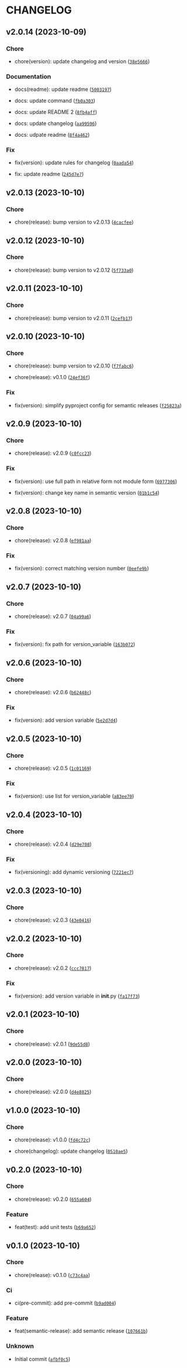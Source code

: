 # CHANGELOG



## v2.0.14 (2023-10-09)

### Chore

* chore(version): update changelog and version ([`38e5666`](https://github.com/ELC/SemanticReleasePoC/commit/38e5666ea389e1a8caa8431dd4b2bff73843f041))

### Documentation

* docs(readme): update readme ([`5003197`](https://github.com/ELC/SemanticReleasePoC/commit/5003197644b461e934de6083fad465ed5dfad2f5))

* docs: update command ([`fb0a303`](https://github.com/ELC/SemanticReleasePoC/commit/fb0a303ece21a0f9f087311257428beeda71bc85))

* docs: update README 2 ([`8fb4aff`](https://github.com/ELC/SemanticReleasePoC/commit/8fb4aff83f686f186dfa2c39f7e56503812323eb))

* docs: update changelog ([`aa99596`](https://github.com/ELC/SemanticReleasePoC/commit/aa99596158ad2f720fa24c140d2d77bc9b7e7a21))

* docs: udpate readme ([`8f4a462`](https://github.com/ELC/SemanticReleasePoC/commit/8f4a4622862c53f1f75c63f6acd58e05223410b7))

### Fix

* fix(version): update rules for changelog ([`0aada54`](https://github.com/ELC/SemanticReleasePoC/commit/0aada5420d11c0659192a52d0f0a5b6e40f6387c))

* fix: update readme ([`245d7e7`](https://github.com/ELC/SemanticReleasePoC/commit/245d7e7cb50e6e9e8acc22c53a98786cee3403ee))


## v2.0.13 (2023-10-10)

### Chore

* chore(release): bump version to v2.0.13 ([`4cacfee`](https://github.com/ELC/SemanticReleasePoC/commit/4cacfee8fe873720607bc1efb2b82139b54a223a))


## v2.0.12 (2023-10-10)

### Chore

* chore(release): bump version to v2.0.12 ([`5f733a0`](https://github.com/ELC/SemanticReleasePoC/commit/5f733a07f825b793dc288440c855c4eafc640189))


## v2.0.11 (2023-10-10)

### Chore

* chore(release): bump version to v2.0.11 ([`2cefb17`](https://github.com/ELC/SemanticReleasePoC/commit/2cefb171b9bc5a6634d18cef8cb535db5cc617df))


## v2.0.10 (2023-10-10)

### Chore

* chore(release): bump version to v2.0.10 ([`f7fabc6`](https://github.com/ELC/SemanticReleasePoC/commit/f7fabc617b74d7e976e7dd5870598509a7465a0f))

* chore(release): v0.1.0 ([`24ef36f`](https://github.com/ELC/SemanticReleasePoC/commit/24ef36f337406ca24e25bb7ccedd421ce2472f1f))

### Fix

* fix(version): simplify pyproject config for semantic releases ([`f25823a`](https://github.com/ELC/SemanticReleasePoC/commit/f25823af6f177cd5c06fc50255d738a1fcc99b57))


## v2.0.9 (2023-10-10)

### Chore

* chore(release): v2.0.9 ([`c0fcc23`](https://github.com/ELC/SemanticReleasePoC/commit/c0fcc235922438b050921a030fee2e9527e6a9c7))

### Fix

* fix(version): use full path in relative form not module form ([`6977306`](https://github.com/ELC/SemanticReleasePoC/commit/69773069e50a652f7c528bc9347a4e0c8373df6b))

* fix(version): change key name in semantic version ([`01b1c54`](https://github.com/ELC/SemanticReleasePoC/commit/01b1c54f39bba9acb18a9bde14aa5e2baa30482d))


## v2.0.8 (2023-10-10)

### Chore

* chore(release): v2.0.8 ([`ef981aa`](https://github.com/ELC/SemanticReleasePoC/commit/ef981aafbc266b57b14c766799626c6eea5c10dc))

### Fix

* fix(version): correct matching version number ([`0eefe9b`](https://github.com/ELC/SemanticReleasePoC/commit/0eefe9b26ba43e5ad863fef3980058b29b3cd2b1))


## v2.0.7 (2023-10-10)

### Chore

* chore(release): v2.0.7 ([`04a99a6`](https://github.com/ELC/SemanticReleasePoC/commit/04a99a63e0914295be2286f81391cfa3c63932f4))

### Fix

* fix(version): fix path for version_variable ([`163b072`](https://github.com/ELC/SemanticReleasePoC/commit/163b072dd50b71e947b3e02333da73f064f08023))


## v2.0.6 (2023-10-10)

### Chore

* chore(release): v2.0.6 ([`b62448c`](https://github.com/ELC/SemanticReleasePoC/commit/b62448ca6c9cc0535c02851a0c590f32938ac879))

### Fix

* fix(version): add version variable ([`5e2d7d4`](https://github.com/ELC/SemanticReleasePoC/commit/5e2d7d49b57d2f1fcbb1b7d40b286e841b37e666))


## v2.0.5 (2023-10-10)

### Chore

* chore(release): v2.0.5 ([`1c01169`](https://github.com/ELC/SemanticReleasePoC/commit/1c01169ce302d9bb7fad192d13acaf6ecd7934a8))

### Fix

* fix(version): use list for version_variable ([`a83ee70`](https://github.com/ELC/SemanticReleasePoC/commit/a83ee70c9cdbd604a6575fca02785ee3ef027c77))


## v2.0.4 (2023-10-10)

### Chore

* chore(release): v2.0.4 ([`d29e708`](https://github.com/ELC/SemanticReleasePoC/commit/d29e708cb1f4f240d8b4ace5284116d47fdefc69))

### Fix

* fix(versioning): add dynamic versioning ([`7221ec7`](https://github.com/ELC/SemanticReleasePoC/commit/7221ec74704c80fe4304109c1f2f4c3056f75b5c))


## v2.0.3 (2023-10-10)

### Chore

* chore(release): v2.0.3 ([`43e0416`](https://github.com/ELC/SemanticReleasePoC/commit/43e0416438cee39c4d402b7347fe2ce603d64381))


## v2.0.2 (2023-10-10)

### Chore

* chore(release): v2.0.2 ([`ccc7817`](https://github.com/ELC/SemanticReleasePoC/commit/ccc7817c1d656be76795b73b8435748407b9b0fa))

### Fix

* fix(version): add version variable in __init__.py ([`fa17f73`](https://github.com/ELC/SemanticReleasePoC/commit/fa17f73ee1e733168b7c15d8997886a14da4cc59))


## v2.0.1 (2023-10-10)

### Chore

* chore(release): v2.0.1 ([`9de55d8`](https://github.com/ELC/SemanticReleasePoC/commit/9de55d861f758e9839b16865a6cdac04053e19df))


## v2.0.0 (2023-10-10)

### Chore

* chore(release): v2.0.0 ([`d4e8825`](https://github.com/ELC/SemanticReleasePoC/commit/d4e88250549cefcbe355907729aaf9e7a22d88a8))


## v1.0.0 (2023-10-10)

### Chore

* chore(release): v1.0.0 ([`fd4c72c`](https://github.com/ELC/SemanticReleasePoC/commit/fd4c72cb5a88c0982fefcad8108c6f68032128ef))

* chore(changelog): update changelog ([`0510ae5`](https://github.com/ELC/SemanticReleasePoC/commit/0510ae5a46c328218de5fd504691413db8ade39e))


## v0.2.0 (2023-10-10)

### Chore

* chore(release): v0.2.0 ([`655a604`](https://github.com/ELC/SemanticReleasePoC/commit/655a604219d4dffac8507128cd4cbaa3a20f2918))

### Feature

* feat(test): add unit tests ([`b69a652`](https://github.com/ELC/SemanticReleasePoC/commit/b69a6529458021f945103d9fc581a907a0aa0161))


## v0.1.0 (2023-10-10)

### Chore

* chore(release): v0.1.0 ([`c73c4aa`](https://github.com/ELC/SemanticReleasePoC/commit/c73c4aa3c597628fc74b05f4bd97aadc1e8d151c))

### Ci

* ci(pre-commit): add pre-commit ([`b9ad004`](https://github.com/ELC/SemanticReleasePoC/commit/b9ad004b900322465a2d964bbdb8d73234fcfc24))

### Feature

* feat(semantic-release): add semantic release ([`107661b`](https://github.com/ELC/SemanticReleasePoC/commit/107661b985fabd98d1d048c351e03ab948e13258))

### Unknown

* Initial commit ([`afbf0c5`](https://github.com/ELC/SemanticReleasePoC/commit/afbf0c55dc692a4fa24762f6cfec2a041433270c))
